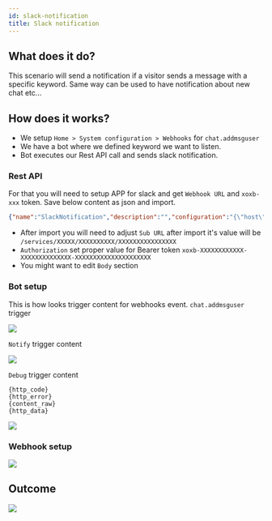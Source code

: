 ```yaml
---
id: slack-notification
title: Slack notification
---
```


## What does it do?

This scenario will send a notification if a visitor sends a message with a specific keyword. Same way can be used to have notification about new chat etc...

## How does it works?

* We setup `Home > System configuration > Webhooks` for `chat.addmsguser` 
* We have a bot where we defined keyword we want to listen.
* Bot executes our Rest API call and sends slack notification.

### Rest API

For that you will need to setup APP for slack and get `Webhook URL` and `xoxb-xxx` token. Save below content as json and import. 

```json
{"name":"SlackNotification","description":"","configuration":"{\"host\":\"https:\/\/hooks.slack.com\",\"ecache\":false,\"parameters\":[{\"method\":\"POST\",\"authorization\":\"bearer\",\"api_key_location\":\"header\",\"query\":[],\"header\":[],\"conditions\":[],\"postparams\":[],\"userparams\":[],\"output\":[{\"key\":\"\",\"value\":\"\",\"id\":\"temp1705310616950\",\"success_name\":\"Failure\",\"success_header\":\"400\"}],\"id\":\"temp1705065304030\",\"suburl\":\"\/services\/XXXXX\/XXXXXXXXXX\/XXXXXXXXXXXXXXXX\",\"name\":\"NotifySlack\",\"auth_bearer\":\"xoxb-XXXXXXXXXXXX-XXXXXXXXXXXXXX-XXXXXXXXXXXXXXXXXXXXX\",\"body_request_type\":\"raw\",\"body_request_type_content\":\"json\",\"body_raw\":\"{\\n\\t\\\"blocks\\\": [\\n\\t\\t{\\n\\t\\t\\t\\\"type\\\": \\\"rich_text\\\",\\n\\t\\t\\t\\\"elements\\\": [\\n\\t\\t\\t\\t{\\n\\t\\t\\t\\t\\t\\\"type\\\": \\\"rich_text_section\\\",\\n\\t\\t\\t\\t\\t\\\"elements\\\": [\\n\\t\\t\\t\\t\\t\\t{\\n\\t\\t\\t\\t\\t\\t\\t\\\"type\\\": \\\"text\\\",\\n\\t\\t\\t\\t\\t\\t\\t\\\"text\\\": \\\"PID: \\\",\\n\\t\\t\\t\\t\\t\\t\\t\\\"style\\\": {\\n\\t\\t\\t\\t\\t\\t\\t\\t\\\"bold\\\": true\\n\\t\\t\\t\\t\\t\\t\\t}\\n\\t\\t\\t\\t\\t\\t},\\n\\t\\t\\t\\t\\t\\t{\\n\\t\\t\\t\\t\\t\\t\\t\\\"type\\\": \\\"text\\\",\\n\\t\\t\\t\\t\\t\\t\\t\\\"text\\\": \\\"raw_{{args.chat.chat_variables_array.pid}} \\\"\\n\\t\\t\\t\\t\\t\\t}\\n\\t\\t\\t\\t\\t]\\n\\t\\t\\t\\t}\\n\\t\\t\\t]\\n\\t\\t},\\n\\t\\t{\\n\\t\\t\\t\\\"type\\\": \\\"rich_text\\\",\\n\\t\\t\\t\\\"elements\\\": [\\n\\t\\t\\t\\t{\\n\\t\\t\\t\\t\\t\\\"type\\\": \\\"rich_text_section\\\",\\n\\t\\t\\t\\t\\t\\\"elements\\\": [\\n\\t\\t\\t\\t\\t\\t{\\n\\t\\t\\t\\t\\t\\t\\t\\\"type\\\": \\\"text\\\",\\n\\t\\t\\t\\t\\t\\t\\t\\\"text\\\": \\\"Chat ID: \\\",\\n\\t\\t\\t\\t\\t\\t\\t\\\"style\\\": {\\n\\t\\t\\t\\t\\t\\t\\t\\t\\\"bold\\\": true\\n\\t\\t\\t\\t\\t\\t\\t}\\n\\t\\t\\t\\t\\t\\t},\\n\\t\\t\\t\\t\\t\\t{\\n\\t\\t\\t\\t\\t\\t\\t\\\"type\\\": \\\"text\\\",\\n\\t\\t\\t\\t\\t\\t\\t\\\"text\\\": \\\"raw_{{args.chat.id}} \\\"\\n\\t\\t\\t\\t\\t\\t}\\n\\t\\t\\t\\t\\t]\\n\\t\\t\\t\\t}\\n\\t\\t\\t]\\n\\t\\t},\\n                {\\n\\t\\t\\t\\\"type\\\": \\\"rich_text\\\",\\n\\t\\t\\t\\\"elements\\\": [\\n\\t\\t\\t\\t{\\n\\t\\t\\t\\t\\t\\\"type\\\": \\\"rich_text_section\\\",\\n\\t\\t\\t\\t\\t\\\"elements\\\": [\\n\\t\\t\\t\\t\\t\\t{\\n\\t\\t\\t\\t\\t\\t\\t\\\"type\\\": \\\"text\\\",\\n\\t\\t\\t\\t\\t\\t\\t\\\"text\\\": \\\"Keyword: \\\",\\n\\t\\t\\t\\t\\t\\t\\t\\\"style\\\": {\\n\\t\\t\\t\\t\\t\\t\\t\\t\\\"bold\\\": true\\n\\t\\t\\t\\t\\t\\t\\t}\\n\\t\\t\\t\\t\\t\\t},\\n\\t\\t\\t\\t\\t\\t{\\n\\t\\t\\t\\t\\t\\t\\t\\\"type\\\": \\\"text\\\",\\n\\t\\t\\t\\t\\t\\t\\t\\\"text\\\": \\\"raw_{{msg}} \\\"\\n\\t\\t\\t\\t\\t\\t}\\n\\t\\t\\t\\t\\t]\\n\\t\\t\\t\\t}\\n\\t\\t\\t]\\n\\t\\t},\\n\\t\\t{\\n\\t\\t\\t\\\"type\\\": \\\"actions\\\",\\n\\t\\t\\t\\\"elements\\\": [\\n\\t\\t\\t\\t{\\n\\t\\t\\t\\t\\t\\\"type\\\": \\\"button\\\",\\n\\t\\t\\t\\t\\t\\\"style\\\": \\\"primary\\\",\\n\\t\\t\\t\\t\\t\\\"text\\\": {\\n\\t\\t\\t\\t\\t\\t\\\"type\\\": \\\"plain_text\\\",\\n\\t\\t\\t\\t\\t\\t\\\"text\\\": \\\"Review\\\",\\n\\t\\t\\t\\t\\t\\t\\\"emoji\\\": true\\n\\t\\t\\t\\t\\t},\\n\\t\\t\\t\\t\\t\\\"url\\\": \\\"https:\/\/stage-chat.stackq.com\/site_admin\/front\/default\/(cid)\/{{args.chat.id}}\\\"\\n\\t\\t\\t\\t}\\n\\t\\t\\t]\\n\\t\\t}\\n\\t]\\n}\"}]}"}
```

* After import you will need to adjust `Sub URL` after import it's value will be `/services/XXXXX/XXXXXXXXXX/XXXXXXXXXXXXXXXX`
* `Authorization` set proper value for Bearer token `xoxb-XXXXXXXXXXXX-XXXXXXXXXXXXXX-XXXXXXXXXXXXXXXXXXXXX`
* You might want to edit `Body` section

### Bot setup

This is how looks trigger content for webhooks event. `chat.addmsguser` trigger

![](/img/integration/slack-trigger.png)

`Notify` trigger content

![](/img/integration/slack-notify.png)

`Debug` trigger content

```
{http_code}
{http_error}
{content_raw}
{http_data}
```

![](/img/integration/slack-debug.png)

### Webhook setup

![](/img/integration/slack-webhook.png)

## Outcome

![](/img/integration/slack-notification.png)